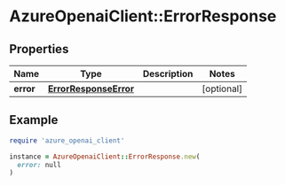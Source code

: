 # AzureOpenaiClient::ErrorResponse

## Properties

| Name | Type | Description | Notes |
| ---- | ---- | ----------- | ----- |
| **error** | [**ErrorResponseError**](ErrorResponseError.md) |  | [optional] |

## Example

```ruby
require 'azure_openai_client'

instance = AzureOpenaiClient::ErrorResponse.new(
  error: null
)
```


